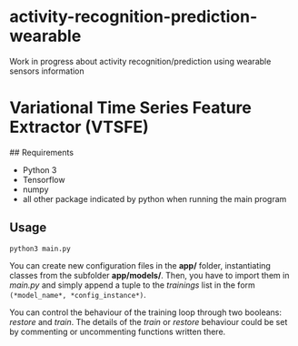 # activity-recognition-prediction-wearable
Work in progress about activity recognition/prediction using wearable sensors information

# Variational Time Series Feature Extractor (VTSFE)

## Requirements

- Python 3
- Tensorflow
- numpy
- all other package indicated by python when running the main program

## Usage

`python3 main.py`

You can create new configuration files in the **app/** folder, instantiating classes from the subfolder **app/models/**.
Then, you have to import them in *main.py* and simply append a tuple to the *trainings* list in the form `(*model_name*, *config_instance*)`.

You can control the behaviour of the training loop through two booleans: *restore* and *train*.
The details of the *train* or *restore* behaviour could be set by commenting or uncommenting functions written there.
